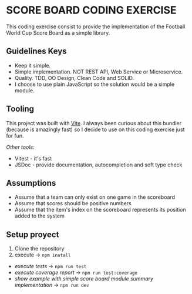 # SCORE BOARD CODING EXERCISE

This coding exercise consist to provide the implementation of the Football World Cup Score Board as a simple library.

## Guidelines Keys

-   Keep it simple.
-   Simple implementation. NOT REST API, Web Service or Microservice.
-   Quality. TDD, OO Design, Clean Code and SOLID.
-   I choose to use plain JavaScript so the solution would be a simple module.

## Tooling

This project was built with [Vite](https://vitejs.dev/). I always been curious about this bundler (because is amazingly fast) so I decide to use on this coding exercise just for fun.

_Other tools:_

-   Vitest - it's fast
-   JSDoc - provide documentation, autocompletion and soft type check

## Assumptions

-   Assume that a team can only exist on one game in the scoreboard
-   Assume that scores should be positive numbers
-   Assume that the item's index on the scoreboard represents its position added to the system

## Setup proyect

1. Clone the repository
2. execute -> `npm install`

-   _execute tests_ -> `npm run test`
-   _execute coverage report_ -> `npm run test:coverage`
-   _show example with simple score board module summary implementation_ -> `npm run dev`
